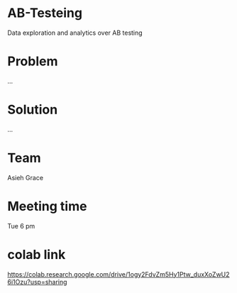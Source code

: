# AB-Testeing
Data exploration and analytics over AB testing 
# Problem
...
# Solution
...
# Team
Asieh 
Grace
# Meeting time 
Tue 6 pm
# colab link
https://colab.research.google.com/drive/1ogy2FdvZm5Hy1Ptw_duxXoZwU26i1Ozu?usp=sharing

